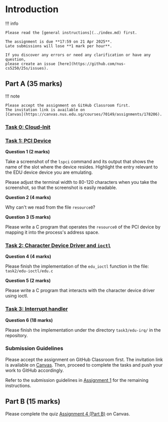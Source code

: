 # Introduction

!!! info

    Please read the [general instructions](../index.md) first.

    The assignment is due **17:59 on 21 Apr 2025**.
    Late submissions will lose **1 mark per hour**.

    If you discover any errors or need any clarification or have any question,
    please create an issue [here](https://github.com/nus-cs5250/25s/issues).

## Part A (35 marks)

!!! note

    Please accept the assignment on GitHub Classroom first.
    The invitation link is available on
    [Canvas](https://canvas.nus.edu.sg/courses/70149/assignments/178206).

### [Task 0: Cloud-Init](task-cloudinit.md)

### [Task 1: PCI Device](task-pcidev.md)

**Question 1 (2 marks)**

Take a screenshot of the `lspci` command and its output that shows the name of the slot where the device resides.
Highlight the entry relevant to the EDU device device you are emulating.

Please adjust the terminal width to 80-120 characters when you take the screenshot, so that the screenshot is easily readable.

**Question 2 (4 marks)**

Why can't we read from the file `resource0`?

**Question 3 (5 marks)**

Please write a C program that operates the `resource0` of the PCI device by mapping it into the process's address space.

### [Task 2: Character Device Driver and `ioctl`](task-chardev.md)

**Question 4 (4 marks)**

Please finish the implementation of the `edu_ioctl` function in the file: `task2/edu-ioctl/edu.c`

**Question 5 (2 marks)**

Please write a C program that interacts with the character device driver using ioctl.

### [Task 3: Interrupt handler](task-interrupt.md)

**Question 6 (18 marks)**

Please finish the implementation under the directory `task3/edu-irq/` in the repository.

### Submission Guidelines

Please accept the assignment on GitHub Classroom first.
The invitation link is available on [Canvas](https://canvas.nus.edu.sg/courses/70149/assignments/178206).
Then, proceed to complete the tasks and push your work to GitHub accordingly.

Refer to the submission guidelines in [Assignment 1](../asg1/index.md#submission-guidelines) for the remaining instructions.

## Part B (15 marks)

Please complete the quiz [Assignment 4 (Part B)](https://canvas.nus.edu.sg/courses/70149/quizzes/58265) on Canvas.
